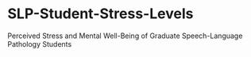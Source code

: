 # SLP-Student-Stress-Levels
Perceived Stress and Mental Well-Being of Graduate Speech-Language Pathology Students 
